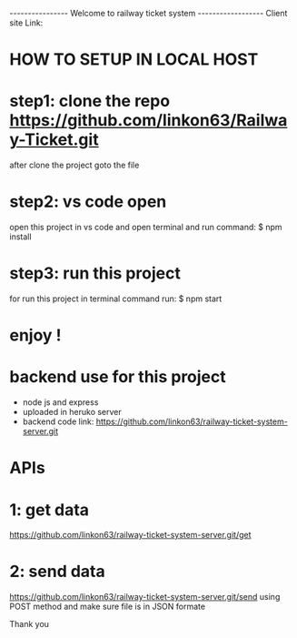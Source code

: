 ---------------- Welcome to railway ticket system ------------------
Client site Link: 
# HOW TO SETUP IN LOCAL HOST
# step1: clone the repo https://github.com/linkon63/Railway-Ticket.git
after clone the project goto the file 

# step2: vs code open
open this project in vs code and open terminal and run command: $ npm install

# step3: run this project
for run this project in terminal command run: $ npm start

# enjoy !


# backend use for this project
* node js and express 
* uploaded in heruko server 
* backend code link: https://github.com/linkon63/railway-ticket-system-server.git
# APIs 
# 1: get data
https://github.com/linkon63/railway-ticket-system-server.git/get
# 2: send data
https://github.com/linkon63/railway-ticket-system-server.git/send
using POST method and make sure file is in JSON formate

Thank you


